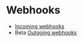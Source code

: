 # Webhooks

- [Incoming webhooks](incoming.md)
- <span class="badge badge-beta">Beta</span> [Outgoing webhooks](outgoing.md)
